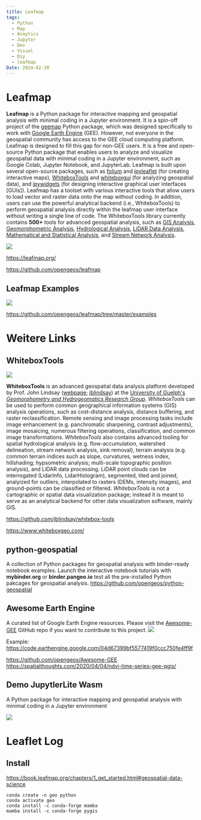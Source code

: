 ```yaml
---
title: Leafmap
tags:
  - Python
  - Map
  - Anaytics
  - Jupyter
  - Dev
  - Visual
  - Diy
  - leafmap
Date: 2024-02-20
---
```


# Leafmap

**Leafmap** is a Python package for interactive mapping and geospatial analysis with minimal coding in a Jupyter environment. It is a spin-off project of the [geemap](https://geemap.org) Python package, which was designed specifically to work with [Google Earth Engine](https://earthengine.google.com) (GEE). However, not everyone in the geospatial community has access to the GEE cloud computing platform. Leafmap is designed to fill this gap for non-GEE users. It is a free and open-source Python package that enables users to analyze and visualize geospatial data with minimal coding in a Jupyter environment, such as Google Colab, Jupyter Notebook, and JupyterLab. Leafmap is built upon several open-source packages, such as [folium](https://github.com/python-visualization/folium) and [ipyleaflet](https://github.com/jupyter-widgets/ipyleaflet) (for creating interactive maps), [WhiteboxTools](https://github.com/jblindsay/whitebox-tools) and [whiteboxgui](https://github.com/opengeos/whiteboxgui) (for analyzing geospatial data), and [ipywidgets](https://github.com/jupyter-widgets/ipywidgets) (for designing interactive graphical user interfaces [GUIs]). Leafmap has a toolset with various interactive tools that allow users to load vector and raster data onto the map without coding. In addition, users can use the powerful analytical backend (i.e., WhiteboxTools) to perform geospatial analysis directly within the leafmap user interface without writing a single line of code. The WhiteboxTools library currently contains **500+** tools for advanced geospatial analysis, such as [GIS Analysis](https://jblindsay.github.io/wbt_book/available_tools/gis_analysis.html), [Geomorphometric Analysis](https://jblindsay.github.io/wbt_book/available_tools/geomorphometric_analysis.html), [Hydrological Analysis](https://jblindsay.github.io/wbt_book/available_tools/hydrological_analysis.html), [LiDAR Data Analysis](https://jblindsay.github.io/wbt_book/available_tools/lidar_tools.html), [Mathematical and Statistical Analysis](https://jblindsay.github.io/wbt_book/available_tools/mathand_stats_tools.html), and [Stream Network Analysis](https://jblindsay.github.io/wbt_book/available_tools/stream_network_analysis.html).


![](2023-12-13_leafmap_image_1.png)

https://leafmap.org/

https://github.com/opengeos/leafmap

## Leafmap Examples

![](2023-12-13_leafmap_image_2.png)

https://github.com/opengeos/leafmap/tree/master/examples


# Weitere Links

## WhiteboxTools
![](2023-12-13_leafmap_image_3.png)

**WhiteboxTools** is an advanced geospatial data analysis platform developed by Prof. John Lindsay ([webpage](http://www.uoguelph.ca/~hydrogeo/index.html); [jblindsay](https://github.com/jblindsay)) at the [University of Guelph's](http://www.uoguelph.ca) [_Geomorphometry and Hydrogeomatics Research Group_](http://www.uoguelph.ca/~hydrogeo/index.html). _WhiteboxTools_ can be used to perform common geographical information systems (GIS) analysis operations, such as cost-distance analysis, distance buffering, and raster reclassification. Remote sensing and image processing tasks include image enhancement (e.g. panchromatic sharpening, contrast adjustments), image mosaicing, numerous filtering operations, classification, and common image transformations. _WhiteboxTools_ also contains advanced tooling for spatial hydrological analysis (e.g. flow-accumulation, watershed delineation, stream network analysis, sink removal), terrain analysis (e.g. common terrain indices such as slope, curvatures, wetness index, hillshading; hypsometric analysis; multi-scale topographic position analysis), and LiDAR data processing. LiDAR point clouds can be interrogated (LidarInfo, LidarHistogram), segmented, tiled and joined, analyized for outliers, interpolated to rasters (DEMs, intensity images), and ground-points can be classified or filtered. _WhiteboxTools_ is not a cartographic or spatial data visualization package; instead it is meant to serve as an analytical backend for other data visualization software, mainly GIS.

https://github.com/jblindsay/whitebox-tools

https://www.whiteboxgeo.com/
## python-geospatial
A collection of Python packages for geospatial analysis with binder-ready notebook examples. Launch the interactive notebook tutorials with **mybinder.org** or **binder.pangeo.io** test all the pre-installed Python pakcages for geospatial analysis.
https://github.com/opengeos/python-geospatial

## Awesome Earth Engine
A curated list of Google Earth Engine resources. Please visit the [Awesome-GEE](https://github.com/giswqs/Awesome-GEE) GitHub repo if you want to contribute to this project.
![](2023-12-13_leafmap_image_4.png)

Example: https://code.earthengine.google.com/04d67399bf5577419f0ccc750fe4ff9f


https://github.com/opengeos/Awesome-GEE
https://spatialthoughts.com/2020/04/04/ndvi-time-series-gee-qgis/


## Demo JupytlerLite Wasm 

A Python package for interactive mapping and geospatial analysis with minimal coding in a Jupyter environment

![](2023-12-13_leafmap_image_5.png)

# Leaflet Log


## Install 

https://book.leafmap.org/chapters/1_get_started.html#geospatial-data-science

```
conda create -n geo python
conda activate geo
conda install -c conda-forge mamba
mamba install -c conda-forge pygis
